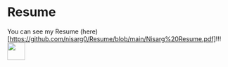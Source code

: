 # Resume
You can see my Resume (here)[https://github.com/nisarg0/Resume/blob/main/Nisarg%20Resume.pdf]!!!
&nbsp;
<a href="https://www.codechef.com/users/nisarg_0" target="_blank"> <img src="https://icons-for-free.com/iconfiles/png/512/codechef-1324440139527402917.png" width="40" height="40"/> </a> 
